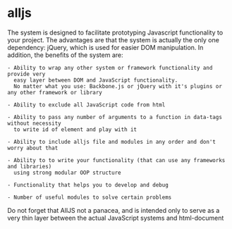 alljs
=====

The system is designed to facilitate prototyping Javascript functionality to your project. 
The advantages are that the system is actually the only one dependency: jQuery, 
which is used for easier DOM manipulation. In addition, the benefits of the system are:

    - Ability to wrap any other system or framework functionality and provide very 
      easy layer between DOM and JavaScript functionality. 
      No matter what you use: Backbone.js or jQuery with it's plugins or any other framework or library
    
    - Ability to exclude all JavaScript code from html
    
    - Ability to pass any number of arguments to a function in data-tags without necessity 
      to write id of element and play with it
    
    - Ability to include alljs file and modules in any order and don't worry about that
    
    - Ability to to write your functionality (that can use any frameworks and libraries) 
      using strong modular OOP structure
    
    - Functionality that helps you to develop and debug
    
    - Number of useful modules to solve certain problems

Do not forget that AllJS not a panacea, and is intended only to serve as a very thin layer between the actual JavaScript systems and html-document
